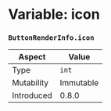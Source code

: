 
# Variable: icon
### `ButtonRenderInfo.icon`

| Aspect | Value |
| --- | --- |
| Type | `int` |
| Mutability | Immutable |
| Introduced | 0.8.0 |


